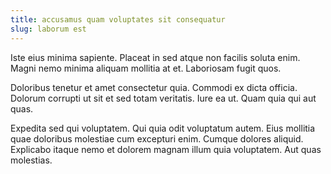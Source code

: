 ```yaml
---
title: accusamus quam voluptates sit consequatur
slug: laborum est
---
```


Iste eius minima sapiente. Placeat in sed atque non facilis soluta enim. Magni nemo minima aliquam mollitia at et. Laboriosam fugit quos.

Doloribus tenetur et amet consectetur quia. Commodi ex dicta officia. Dolorum corrupti ut sit et sed totam veritatis. Iure ea ut. Quam quia qui aut quas.

Expedita sed qui voluptatem. Qui quia odit voluptatum autem. Eius mollitia quae doloribus molestiae cum excepturi enim. Cumque dolores aliquid. Explicabo itaque nemo et dolorem magnam illum quia voluptatem. Aut quas molestias.
